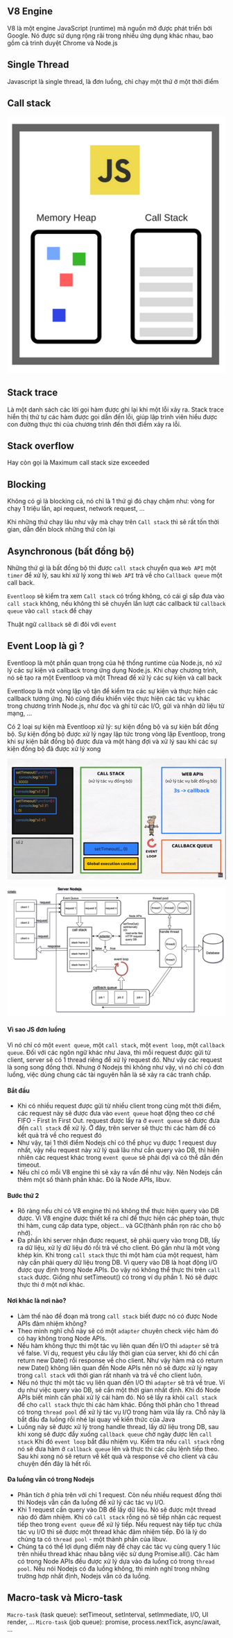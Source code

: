 ## V8 Engine

V8 là một engine JavaScript (runtime) mã nguồn mở được phát triển bởi Google. Nó được sử dụng rộng rãi trong nhiều ứng dụng khác nhau, bao gồm cả trình duyệt Chrome và Node.js

## Single Thread

Javascript là single thread, là đơn luồng, chỉ chạy một thứ ở một thời điểm

## Call stack

![heap-callstack](./attachments/heap-callstack.png)

## Stack trace

Là một danh sách các lời gọi hàm được ghi lại khi một lỗi xảy ra. Stack trace hiển thị thứ tự các hàm được gọi dẫn đến lỗi, giúp lập trình viên hiểu được con đường thực thi của chương trình đến thời điểm xảy ra lỗi.

## Stack overflow

Hay còn gọi là Maximum call stack size exceeded

## Blocking

Không có gì là blocking cả, nó chỉ là 1 thứ gì đó chạy chậm như: vòng for chạy 1 triệu lần, api request, network request, ...

Khi những thứ chạy lâu như vậy mà chạy trên `Call stack` thì sẽ rất tốn thời gian, dẫn đến block những thứ còn lại

## Asynchronous (bất đồng bộ)

Những thứ gì là bất đồng bộ thì được `call stack` chuyển qua `Web API` một `timer` để xử lý, sau khi xử lý xong thì `Web API` trả về cho `Callback queue` một call back.

`Eventloop` sẽ kiểm tra xem `Call stack` có trống không, có cái gì sắp đưa vào `call stack` không, nếu không thì sẽ chuyển lần lượt các callback từ `callback queue` vào `call stack` để chạy

Thuật ngữ `callback` sẽ đi đôi với `event`

## Event Loop là gì ?

Eventloop là một phần quan trọng của hệ thống runtime của Node.js, nó xử lý các sự kiện và callback trong ứng dụng Node.js.
Khi chạy chương trình, nó sẽ tạo ra một Eventloop và một Thread để xử lý các sự kiện và call back

Eventloop là một vòng lặp vô tận để kiểm tra các sự kiện và thực hiện các callback tương ứng. Nó cũng điều khiển việc thực hiện các tác vụ khác trong chương trình Node.js, như đọc và ghi từ các I/O, gửi và nhận dữ liệu từ mạng, ...

Có 2 loại sự kiện mà Eventloop xử lý: sự kiện đồng bộ và sự kiện bất đồng bộ. Sự kiện đồng bộ được xử lý ngay lập tức trong vòng lặp Eventloop, trong khi sự kiện bất đồng bộ được đưa và một hàng đợi và xử lý sau khi các sự kiện đồng bộ đã được xử lý xong

![event-loop-webapi](./attachments/event-loop-webapi.png)

![flow_event_loop_nodejs-callstack](./attachments/flow_event_loop_nodejs.jpg)

#### Vì sao JS đơn luồng

Vì nó chỉ có một `event queue`, một `call stack`, một `event loop`, một `callback queue`. Đối với các ngôn ngữ khác như Java, thì mỗi request được gửi từ client, server sẽ có 1 thread riêng để xử lý request đó. Như vậy các request là song song đồng thời. Nhưng ở Nodejs thì không như vậy, vì nó chỉ có đơn luồng, việc dùng chung các tài nguyên hẳn là sẽ xảy ra các tranh chấp.

#### Bắt đầu

- Khi có nhiều request được gửi từ nhiều client trong cùng một thời điểm, các request này sẽ được đưa vào `event queue` hoạt động theo cơ chế FIFO - First In First Out.
  request được lấy ra ở `event queue` sẽ được đưa đến `call stack` để xử lý. Ở đây, trên server sẽ thực thi các hàm để có kết quả trả về cho request đó
- Như vậy, tại 1 thời điểm Nodejs chỉ có thể phục vụ được 1 request duy nhất, vậy nếu request này xử lý quá lâu như cần query vào DB, thì hiển nhiên các request khác trong `event queue` sẽ phải đợi và có thể dẫn đến timeout.
- Nếu chỉ có mỗi V8 engine thì sẽ xảy ra vấn đề như vậy. Nên Nodejs cần thêm một số thành phần khác. Đó là Node APIs, libuv.

#### Bước thứ 2

- Rõ ràng nếu chỉ có V8 engine thì nó không thể thực hiện query vào DB được. Vì V8 engine được thiết kế ra chỉ để thực hiện các phép toán, thực thi hàm, cung cấp data type, object… và GC(thành phần rọn rác cho bộ nhớ).
- Đa phần khi server nhận được request, sẽ phải query vào trong DB, lấy ra dữ liệu, xử lý dữ liệu đó rồi trả về cho client. Đó gần như là một vòng khép kín.
  Khi trong `call stack` thực thi một hàm của một request, hàm này cần phải query dữ liệu trong DB. Vì query vào DB là hoạt động I/O được quy định trong Node APIs. Do vậy nó không thể thực thi trên `call stack` được. Giống như setTimeout() có trong ví dụ phần 1. Nó sẽ được thực thi ở một nơi khác.

#### Nơi khác là nơi nào?

- Làm thế nào để đoạn mã trong `call stack` biết được nó có được Node APIs đảm nhiệm không?
- Theo mình nghĩ chỗ này sẽ có một `adapter` chuyên check việc hàm đó có hay không trong Node APIs.
- Nếu hàm không thực thi một tác vụ liên quan đến I/O thì `adapter` sẽ trả về false. Ví dụ, request yêu cầu lấy thời gian của server, khi đó chỉ cần return new Date() rồi response về cho client. Như vậy hàm mà có return new Date() không liên quan đến Node APIs nên nó sẽ được xử lý ngay trong `call stack` với thời gian rất nhanh và trả về cho client luôn.
- Nếu nó thực thi một tác vụ liên quan đến I/O thì `adapter` sẽ trả về true. Ví dụ như việc query vào DB, sẽ cần một thời gian nhất định. Khi đó Node APIs biết mình cần phải xử lý cái hàm đó. Nó sẽ lấy ra khỏi `call stack` để cho `call stack` thực thi các hàm khác. Đồng thời phân cho 1 thread có trong `thread pool` để xử lý tác vụ I/O trong hàm vừa lấy ra. Chỗ này là bắt đầu đa luồng rồi nhé lại quay về kiến thức của Java
- Luồng này sẽ được xử lý trong handle thread, lấy dữ liệu trong DB, sau khi xong sẽ được đẩy xuống `callback queue` chờ ngày được lên `call stack`
  Khi đó `event loop` bắt đầu nhiệm vụ. Kiểm tra nếu `call stack` rỗng nó sẽ đưa hàm ở `callback queue` lên và thực thi các câu lệnh tiếp theo. Sau khi xong nó sẽ return về kết quả và response về cho client và câu chuyện đến đây là hết rồi.

#### Đa luồng vẫn có trong Nodejs

- Phân tích ở phía trên với chỉ 1 request. Còn nếu nhiều request đồng thời thì Nodejs vẫn cần đa luồng để xử lý các tác vụ I/O.
- Khi 1 request cần query vào DB để lấy dữ liệu. Nó sẽ được một thread nào đó đảm nhiệm. Khi có `call stack` rỗng nó sẽ tiếp nhận các request tiếp theo trong `event queue` để xử lý tiếp. Nếu request này tiếp tục chứa tác vụ I/O thì sẽ được một thread khác đảm nhiệm tiếp. Đó là lý do chúng ta có `thread pool` - một thành phần của libuv.
- Chúng ta có thể lợi dụng điểm này để chạy các tác vụ cùng query 1 lúc trên nhiều thread khác nhau bằng việc sử dụng Promise.all().
  Các hàm có trong Node APIs đều được xử lý dựa vào đa luồng có trong `thread pool`. Nếu nói Nodejs có đa luồng không, thì mình nghĩ trong những trường hợp nhất định, Nodejs vẫn có đa luồng.

## Macro-task và Micro-task

`Macro-task` (task queue): setTimeout, setInterval, setImmediate, I/O, UI render, ...
`Micro-task` (job queue): promise, process.nextTick, async/await, ...
